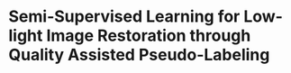 # Semi-Supervised Learning for Low-light Image Restoration through Quality Assisted Pseudo-Labeling
